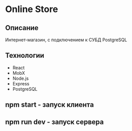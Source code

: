 # Online Store

## Описание

Интернет-магазин, с подключением к СУБД PostgreSQL

## Технологии

* React
* MobX
* Node.js
* Express
* PostgreSQL

## npm start - запуск клиента
## npm run dev - запуск сервера
